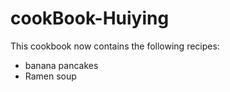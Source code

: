 # cookBook-Huiying



This cookbook now contains the following recipes:

- banana pancakes
- Ramen soup
 
